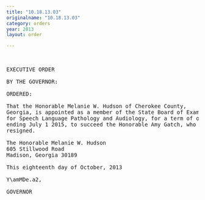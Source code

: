 ```yaml
---
title: "10.18.13.03"
originalname: "10.18.13.03"
category: orders
year: 2013
layout: order

---
```

<pre>
 

EXECUTIVE ORDER

BY THE GOVERNOR:

ORDERED:

That the Honorable Melanie W. Hudson of Cherokee County,
Georgia, is appointed as a member of the State Board of Examiners
for Speech Language Pathology and Audiology, for a term of office
ending July 1 2015, to succeed the Honorable Amy Gatch, who
resigned.

The Honorable Melanie W. Hudson
605 Stillwood Road
Madison, Georgia 30189

This eighteenth day of October, 2013

Y\amMDe.a2,

GOVERNOR

</pre>
